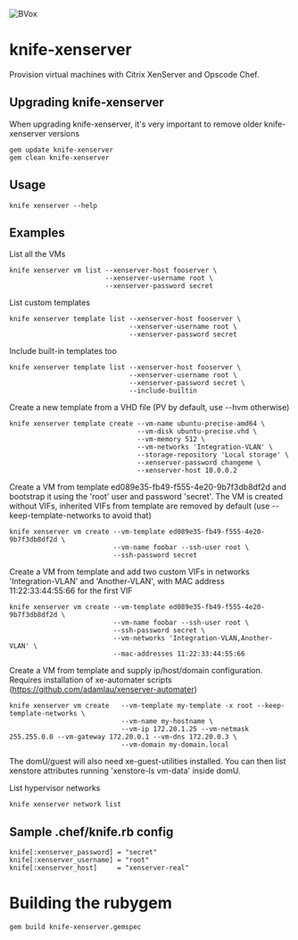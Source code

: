 ![BVox](http://bvox.net/images/logo-bvox-big.png)
# knife-xenserver

Provision virtual machines with Citrix XenServer and Opscode Chef.

## Upgrading knife-xenserver

When upgrading knife-xenserver, it's very important to remove older knife-xenserver versions

    gem update knife-xenserver
    gem clean knife-xenserver

## Usage

    knife xenserver --help

## Examples

List all the VMs

    knife xenserver vm list --xenserver-host fooserver \
                            --xenserver-username root \
                            --xenserver-password secret


List custom templates

    knife xenserver template list --xenserver-host fooserver \
                                  --xenserver-username root \
                                  --xenserver-password secret

Include built-in templates too

    knife xenserver template list --xenserver-host fooserver \
                                  --xenserver-username root \
                                  --xenserver-password secret \
                                  --include-builtin

Create a new template from a VHD file (PV by default, use --hvm otherwise) 

    knife xenserver template create --vm-name ubuntu-precise-amd64 \
                                    --vm-disk ubuntu-precise.vhd \
                                    --vm-memory 512 \
                                    --vm-networks 'Integration-VLAN' \
                                    --storage-repository 'Local storage' \
                                    --xenserver-password changeme \
                                    --xenserver-host 10.0.0.2 


Create a VM from template ed089e35-fb49-f555-4e20-9b7f3db8df2d and bootstrap it using the 'root' user and password 'secret'. The VM is created without VIFs, inherited VIFs from template are removed by default (use --keep-template-networks to avoid that)

    knife xenserver vm create --vm-template ed089e35-fb49-f555-4e20-9b7f3db8df2d \
                              --vm-name foobar --ssh-user root \
                              --ssh-password secret 

Create a VM from template and add two custom VIFs in networks 'Integration-VLAN' and 'Another-VLAN', with MAC address 11:22:33:44:55:66 for the first VIF

    knife xenserver vm create --vm-template ed089e35-fb49-f555-4e20-9b7f3db8df2d \
                              --vm-name foobar --ssh-user root \
                              --ssh-password secret \
                              --vm-networks 'Integration-VLAN,Another-VLAN' \
                              --mac-addresses 11:22:33:44:55:66

Create a VM from template and supply ip/host/domain configuration. Requires installation of xe-automater scripts (https://github.com/adamlau/xenserver-automater)

    knife xenserver vm create   --vm-template my-template -x root --keep-template-networks \
                                --vm-name my-hostname \
                                --vm-ip 172.20.1.25 --vm-netmask 255.255.0.0 --vm-gateway 172.20.0.1 --vm-dns 172.20.0.3 \
                                --vm-domain my-domain.local

The domU/guest will also need xe-guest-utilities installed. You can then list xenstore attributes running 'xenstore-ls vm-data' inside domU.

List hypervisor networks

    knife xenserver network list

## Sample .chef/knife.rb config

    knife[:xenserver_password] = "secret"
    knife[:xenserver_username] = "root"
    knife[:xenserver_host]     = "xenserver-real"


# Building the rubygem

    gem build knife-xenserver.gemspec
